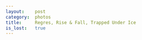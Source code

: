 ```yaml
---
layout:    post
category:  photos
title:     Regres, Rise & Fall, Trapped Under Ice 
is_lost:   true
---
```

